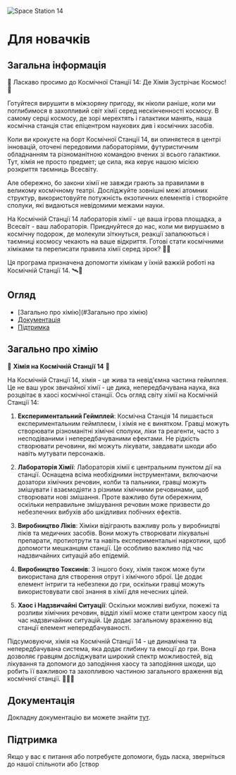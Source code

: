 ![Space Station 14](https://cdn.cloudflare.steamstatic.com/steam/apps/1255460/capsule_616x353.jpg?t=1684170495)

# Для новачків

## Загальна інформація

🚀 Ласкаво просимо до Космічної Станції 14: Де Хімія Зустрічає Космос! 🧪

Готуйтеся вирушити в міжзоряну пригоду, як ніколи раніше, коли ми поглибимося в захопливий світ хімії серед нескінченності космосу. В самому серці космосу, де зорі мерехтять і галактики манять, наша космічна станція стає епіцентром наукових див і космічних засобів.

Коли ви крокуєте на борт Космічної Станції 14, ви опиняєтеся в центрі інновацій, оточені передовими лабораторіями, футуристичним обладнанням та різноманітною командою вчених зі всього галактики. Тут, хімія не просто предмет; це сила, яка керує нашою місією розкриття таємниць Всесвіту.

Але обережно, бо закони хімії не завжди грають за правилами в великому космічному театрі. Досліджуйте зовнішні межі атомних структур, використовуйте потужність екзотичних елементів і створюйте сполуки, які видаються невідомими межами науки.

На Космічній Станції 14 лабораторія хімії - це ваша ігрова площадка, а Всесвіт - ваш лабораторія. Приєднуйтеся до нас, коли ми вирушаємо в космічну подорож, де молекули зіткнуться, реакції запалюються і таємниці космосу чекають на ваше відкриття. Готові стати космічними хіміками та переписати правила хімії серед зірок? 🌌✨

Ця програма призначена допомогти хімікам у їхній важкій роботі на Космічній Станції 14. 🛰️🔬

## Огляд

- [Загально про хімію](#Загально про хімію)
- [Документація](#документація)
- [Підтримка](#підтримка)

## Загально про хімію

🚀 **Хімія на Космічній Станції 14** 🧪

На Космічній Станції 14, хімія - це жива та невід'ємна частина геймплея. Це не ваш урок звичайної хімії - це дика, непередбачувана наука, яка розцвітає в хаосі космічної станції. Ось огляд світу хімії на Космічній Станції 14:

1. **Експериментальний Геймплей**: Космічна Станція 14 пишається експериментальним геймплеєм, і хімія не є винятком. Гравці можуть створювати різноманітні хімічні сполуки, ліки та реагенти, часто з несподіваними і непередбачуваними ефектами. Не рідкість створювати речовини, які можуть лікувати, завдавати шкоди або навіть мутувати персонажів.

2. **Лабораторія Хімії**: Лабораторія хімії є центральним пунктом дії на станції. Оснащена всіма необхідними інструментами, включаючи дозатори хімічних речовин, колби та пальники, гравці можуть змішувати і взаємодіяти з різними хімічними речовинами, щоб створювати нові змішання. Проте важливо бути обережним, оскільки неправильне змішування речовин може призвести до небезпечних вибухів або шкідливих побічних ефектів.

3. **Виробництво Ліків**: Хіміки відіграють важливу роль у виробництві ліків та медичних засобів. Вони можуть створювати лікувальні препарати, протиотрути та навіть експериментальні наркотики, щоб допомогти мешканцям станції. Це особливо важливо під час надзвичайних ситуацій або епідемій.

4. **Виробництво Токсинів**: З іншого боку, хімія також може бути використана для створення отрут і хімічного зброї. Це додає елемент інтриги та небезпеки до гри, оскільки гравці можуть використовувати свої знання в хімії для нечесних цілей.

8. **Хаос і Надзвичайні Ситуації**: Оскільки можливі вибухи, пожежі та розливи хімічних речовин, відділ хімії може стати центром хаосу під час надзвичайних ситуацій. Це додає загальному враженню від станції елемент непередбачуваності.

Підсумовуючи, хімія на Космічній Станції 14 - це динамічна та непередбачувана система, яка додає глибину та емоції до гри. Вона дозволяє гравцям досліджувати широкий спектр можливостей, від лікування та допомоги до заподіяння хаосу та заподіяння шкоди, що робить її важливою та захопливою частиною загального враження від космічної станції. 🚀🌌🔬

## Документація

Докладну документацію ви можете знайти [тут](link_to_documentation).

## Підтримка

Якщо у вас є питання або потребуєте допомоги, будь ласка, зверніться до нашої спільноти або [створ
